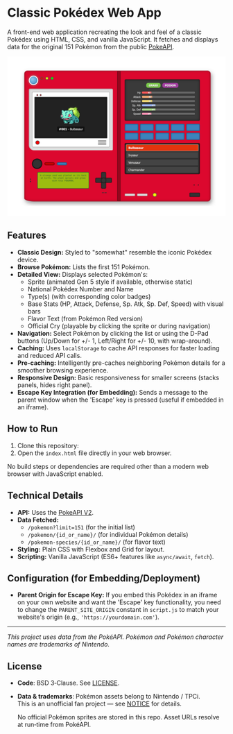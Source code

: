 # Classic Pokédex Web App

A front-end web application recreating the look and feel of a classic Pokédex using HTML, CSS, and vanilla JavaScript. It fetches and displays data for the original 151 Pokémon from the public [PokeAPI](https://pokeapi.co/).

[![Screenshot of the Pokedex application](pokedex.png)](pokedex.png)

## Features

*   **Classic Design:** Styled to "somewhat" resemble the iconic Pokédex device.
*   **Browse Pokémon:** Lists the first 151 Pokémon.
*   **Detailed View:** Displays selected Pokémon's:
    *   Sprite (animated Gen 5 style if available, otherwise static)
    *   National Pokédex Number and Name
    *   Type(s) (with corresponding color badges)
    *   Base Stats (HP, Attack, Defense, Sp. Atk, Sp. Def, Speed) with visual bars
    *   Flavor Text (from Pokémon Red version)
    *   Official Cry (playable by clicking the sprite or during navigation)
*   **Navigation:** Select Pokémon by clicking the list or using the D-Pad buttons (Up/Down for +/- 1, Left/Right for +/- 10, with wrap-around).
*   **Caching:** Uses `localStorage` to cache API responses for faster loading and reduced API calls.
*   **Pre-caching:** Intelligently pre-caches neighboring Pokémon details for a smoother browsing experience.
*   **Responsive Design:** Basic responsiveness for smaller screens (stacks panels, hides right panel).
*   **Escape Key Integration (for Embedding):** Sends a message to the parent window when the 'Escape' key is pressed (useful if embedded in an iframe).

## How to Run

1.  Clone this repository:
2.  Open the `index.html` file directly in your web browser.

No build steps or dependencies are required other than a modern web browser with JavaScript enabled.

## Technical Details

*   **API:** Uses the [PokeAPI V2](https://pokeapi.co/docs/v2).
*   **Data Fetched:**
    *   `/pokemon?limit=151` (for the initial list)
    *   `/pokemon/{id_or_name}/` (for individual Pokémon details)
    *   `/pokemon-species/{id_or_name}/` (for flavor text)
*   **Styling:** Plain CSS with Flexbox and Grid for layout.
*   **Scripting:** Vanilla JavaScript (ES6+ features like `async/await`, `fetch`).

## Configuration (for Embedding/Deployment)
*   **Parent Origin for Escape Key:** If you embed this Pokédex in an iframe on your own website and want the 'Escape' key functionality, you need to change the `PARENT_SITE_ORIGIN` constant in `script.js` to match your website's origin (e.g., `'https://yourdomain.com'`).

---

*This project uses data from the PokéAPI. Pokémon and Pokémon character names are trademarks of Nintendo.*

## License
* **Code**: BSD 3‑Clause. See [LICENSE](./LICENSE).
* **Data & trademarks**: Pokémon assets belong to Nintendo / TPCi.  
  This is an unofficial fan project — see [NOTICE](./NOTICE) for details.
  
  No official Pokémon sprites are stored in this repo.  Asset URLs resolve at run‑time from PokéAPI.